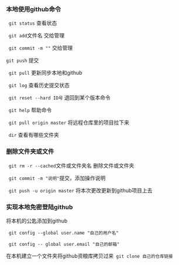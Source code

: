 ### 本地使用github命令 ###

` git status` 查看状态

` git add`文件名 交给管理

` git commit -m ""` 交给管理

`git push` 提交

` git pull` 更新同步本地和github

` git log` 查看历史提交状态

` git reset --hard ID号` 退回到某个版本命令

` git help` 帮助命令

` git pull origin master` 将远程仓库里的项目拉下来

` dir` 查看有哪些文件夹

### 删除文件夹或文件 ###

` git rm -r --cached`文件或文件夹名 删除文件或文件夹

` git commit -m "说明"`提交，添加操作说明

` git push -u origin master` 将本次更改更新到github项目上去

### 实现本地免密登陆github ###

将本机的公匙添加到github

` git config --global user.name "自己的用户名"`

` git config -- global user.email "自己的邮箱"`

在本机建立一个文件夹将github资粮库拷贝过来` git clone 自己的仓库链接`

